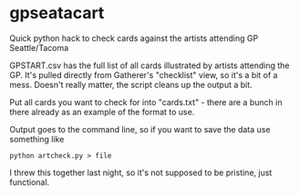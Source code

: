 # gpseatacart
Quick python hack to check cards against the artists attending GP Seattle/Tacoma

GPSTART.csv has the full list of all cards illustrated by artists attending the GP. It's pulled directly from Gatherer's "checklist" view, so it's a bit of a mess. Doesn't really matter, the script cleans up the output a bit.

Put all cards you want to check for into "cards.txt" - there are a bunch in there already as an example of the format to use.

Output goes to the command line, so if you want to save the data use something like 
```
python artcheck.py > file
```

I threw this together last night, so it's not supposed to be pristine, just functional.
